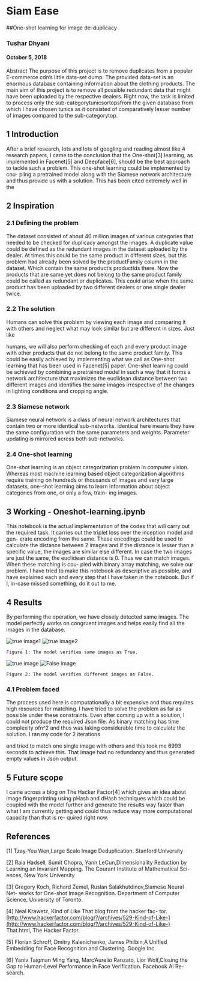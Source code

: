 # Siam Ease
##One-shot learning for image de-duplicacy

### Tushar Dhyani

#### October 5, 2018


Abstract
The purpose of this project is to remove duplicates from a popular E-commerce
cdn’s little data-set dump. The provided data-set is an enormous database
containing information about the clothing products. The main aim of
this project is to remove all possible redundant data that might have
been uploaded by the respective dealers. Right now, the task is limited
to process only the sub-categorytunicsortopsfrom the given database
from which I have chosen tunics as it consisted of comparatively lesser
number of images compared to the sub-categorytop.

## 1 Introduction

After a brief research, lots and lots of googling and reading almost like 4
research papers, I came to the conclusion that the One-shot[3] learning, as
implemented in Facenet[5] and Deepface[6], should be the best approach to
tackle such a problem. This one-shot learning could be implemented by cou-
pling a pretrained model along with the Siamese network architecture and
thus provide us with a solution. This has been cited extremely well in the

## 2 Inspiration

### 2.1 Defining the problem

The dataset consisted of about 40 million images of various categories that
needed to be checked for duplicacy amongst the images. A duplicate value
could be defined as the redundant images in the dataset uploaded by the dealer.
At times this could be the same product in different sizes, but this problem
had already been solved by the productFamily column in the dataset. Which
contain the same product’s productIds there. Now the products that are same
yet does not belong to the same product family could be called as redundant or
duplicates. This could arise when the same product has been uploaded by two
different dealers or one single dealer twice.

### 2.2 The solution

Humans can solve this problem by viewing each image and comparing it with
others and neglect what may look similar but are different in sizes. Just like


humans, we will also perform checking of each and every product image with
other products that do not belong to the same product family. This could be
easily achieved by implementing what we call as One-shot learning that has been
used in Facenet[5] paper. One-shot learning could be achieved by combining
a pretrained model in such a way that it forms a network architecture that
maximizes the euclidean distance between two different images and identifies
the same images irrespective of the changes in lighting conditions and cropping
angle.

### 2.3 Siamese network

Siamese neural network is a class of neural network architectures that contain
two or more identical sub-networks. identical here means they have the same
configuration with the same parameters and weights. Parameter updating is
mirrored across both sub-networks.

### 2.4 One-shot learning

One-shot learning is an object categorization problem in computer vision. Whereas
most machine learning based object categorization algorithms require training
on hundreds or thousands of images and very large datasets, one-shot learning
aims to learn information about object categories from one, or only a few, train-
ing images.

## 3 Working - Oneshot-learning.ipynb

This notebook is the actual implementation of the codes that will carry out the
required task. It carries out the triplet loss over the inception model and gen-
erate encoding from the same. These encodings could be used to calculate the
distance between 2 images and if the distance is lesser than a specific value, the
images are similar else different. In case the two images are just the same, the
euclidean distance is 0. Thus we can match images. When these matching is cou-
pled with binary array matching, we solve our problem. I have tried to make this
notebook as descriptive as possible, and have explained each and every step that
I have taken in the notebook. But if I, in-case missed something, do it out to me.

## 4 Results

By performing the operation, we have closely detected same images. The model
perfectly works on congruent images and helps easily find all the images in the
database.

![true image1](http://img.fkcdn.com/image/tunic/3/s/c/gj19135-tu-180red-global-desi-s-200x200-imaeyzczspzxzzgx.jpeg)  ![true image2](http://img.fkcdn.com/image/tunic/3/s/c/gj19135-tu-180red-global-desi-s-200x200-imaeyzczspzxzzgx.jpeg)
```
Figure 1: The model verifies same images as True.
```
![true image](http://img.fkcdn.com/image/tunic/3/s/c/gj19135-tu-180red-global-desi-s-200x200-imaeyzczspzxzzgx.jpeg)  ![False image](http://img.fkcdn.com/image/tunic/f/y/c/gw-476-goodwill-impex-3xl-200x200-imaegtkm38vqkdyz.jpeg)
```
Figure 2: The model verifies different images as False.
```
### 4.1 Problem faced

The process used here is computationally a bit expensive and thus requires high
resources for matching. I have tried to solve the problem as far as possible under
these constraints. Even after coming up with a solution, I could not produce the
required Json file. As binary matching has time complexity ofn^2 and thus was
taking considerable time to calculate the solution. I ran my code for 2 iterations


and tried to match one single image with others and this took me 6993 seconds
to achieve this. That image had no redundancy and thus generated empty values
in Json output.

## 5 Future scope

I came across a blog on The Hacker Factor[4] which gives an idea about image
fingerprinting using pHash and dHash techniques which could be coupled with
the model further and generate the results way faster than what I am currently
getting and could thus reduce way more computational capacity than that is re-
quired right now.

## References

[1] Tzay-Yeu Wen,Large Scale Image Deduplication. Stanford University

[2] Raia Hadsell, Sumit Chopra, Yann LeCun,Dimensionality Reduction by
Learning an Invariant Mapping. The Courant Institute of Mathematical Sci-
ences, New York University

[3] Gregory Koch, Richard Zemel, Ruslan Salakhutdinov,Siamese Neural Net-
works for One-shot Image Recognition. Department of Computer Science,
University of Toronto.

[4] Neal Krawetz, Kind of Like That blog from the hacker fac-
tor. [http://www.hackerfactor.com/blog/?/archives/529-Kind-of-Like-](http://www.hackerfactor.com/blog/?/archives/529-Kind-of-Like-)
That.html, The Hacker Factor.

[5] Florian Schroff, Dmitry Kalenichenko, James Philbin,A Unified Embedding
for Face Recognition and Clustering. Google Inc.

[6] Yaniv Taigman Ming Yang, Marc’Aurelio Ranzato, Lior Wolf,Closing the
Gap to Human-Level Performance in Face Verification. Facebook AI Re-
search.

